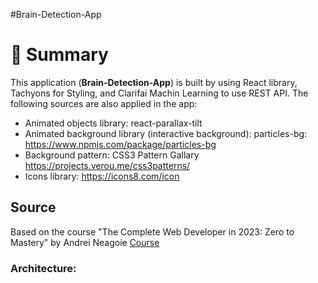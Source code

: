 #Brain-Detection-App
# 📣 **Summary**

This application (**Brain-Detection-App**) is built by using React library, Tachyons for Styling, and Clarifai Machin Learning to use REST API. 
The following sources are also applied in the app:
- Animated objects library: react-parallax-tilt
- Animated background library (interactive background): particles-bg: https://www.npmjs.com/package/particles-bg
- Background pattern: CSS3 Pattern Gallary https://projects.verou.me/css3patterns/ 
- Icons library: https://icons8.com/icon


## Source

Based on the course "The Complete Web Developer in 2023: Zero to Mastery" by Andrei Neagoie  [Course](https://www.udemy.com/course/the-complete-web-developer-zero-to-mastery/)

### Architecture:

